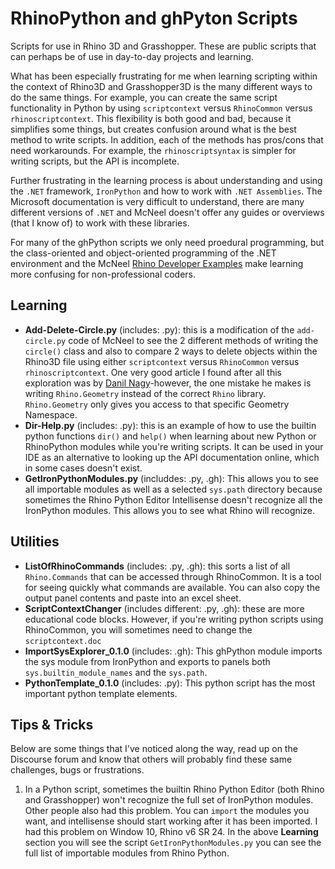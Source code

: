 # RhinoPython and ghPyton Scripts
Scripts for use in Rhino 3D and Grasshopper. These are public scripts that can perhaps be of use in day-to-day projects and learning. 

What has been especially frustrating for me when learning scripting within the context of Rhino3D and Grasshopper3D is the many different ways to do the same things. For example, you can create the same script functionality in Python by using `scriptcontext` versus `RhinoCommon` versus `rhinoscriptcontext`. This flexibility is both good and bad, because it simplifies some things, but creates confusion around what is the best method to write scripts. In addition, each of the methods has pros/cons that need workarounds. For example, the `rhinoscriptsyntax` is simpler for writing scripts, but the API is incomplete. 

Further frustrating in the learning process is about understanding and using the `.NET` framework, `IronPython` and how to work with `.NET Assemblies`. The Microsoft documentation is very difficult to understand, there are many different versions of `.NET` and McNeel doesn't offer any guides or overviews (that I know of) to work with these libraries. 

For many of the ghPython scripts we only need proedural programming, but the class-oriented and object-oriented programming of the .NET environment and the McNeel [Rhino Developer Examples](https://github.com/mcneel/rhino-developer-samples/tree/5c8ac43e6d679125f08b5713ff1ac311819acd49) make learning more confusing for non-professional coders.

## Learning
* __Add-Delete-Circle.py__ (includes: .py): this is a modification of the `add-circle.py` code of McNeel to see the 2 different methods of writing the `circle()` class and also to compare 2 ways to delete objects within the Rhino3D file using either `scriptcontext` versus `RhinoCommon` versus `rhinoscriptcontext`. One very good article I found after all this exploration was by [Danil Nagy](https://medium.com/generative-design/working-with-geometry-in-python-a256de7bb1b1)-however, the one mistake he makes is writing `Rhino.Geometry` instead of the correct `Rhino` library. `Rhino.Geometry` only gives you access to that specific Geometry Namespace.
* __Dir-Help.py__ (includes: .py): this is an example of how to use the builtin python functions `dir()` and `help()` when learning about new Python or RhinoPython modules while you're writing scripts. It can be used in your IDE as an alternative to looking up the API documentation online, which in some cases doesn't exist.
* __GetIronPythonModules.py__ (includdes: .py, .gh): This allows you to see all importable modules as well as a selected `sys.path` directory because sometimes the Rhino Python Editor Intellisense doesn't recognize all the IronPython modules. This allows you to see what Rhino will recognize.

## Utilities
* __ListOfRhinoCommands__ (includes: .py, .gh): this sorts a list of all `Rhino.Commands` that can be accessed through RhinoCommon. It is a tool for seeing quickly what commands are available. You can also copy the output panel contents and paste into an excel sheet.
* __ScriptContextChanger__ (includes different: .py, .gh): these are more educational code blocks. However, if you're writing python scripts using RhinoCommon, you will sometimes need to change the `scriptcontext.doc`
* __ImportSysExplorer_0.1.0__ (includes: .gh): This ghPython module imports the sys module from IronPython and exports to panels both `sys.builtin_module_names` and the `sys.path`.
* __PythonTemplate_0.1.0__ (includes: .py): This python script has the most important python template elements.

## Tips & Tricks
Below are some things that I've noticed along the way, read up on the Discourse forum and know that others will probably find these same challenges, bugs or frustrations.

1. In a Python script, sometimes the builtin Rhino Python Editor (both Rhino and Grasshopper) won't recognize the full set of IronPython modules. Other people also had this problem. You can `import` the modules you want, and intellisense should start working after it has been imported. I had this problem on Window 10, Rhino v6 SR 24. In the above __Learning__ section you will see the script `GetIronPythonModules.py` you can see the full list of importable modules from Rhino Python.
